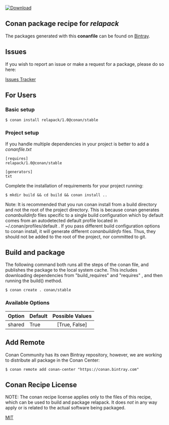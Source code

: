 [![Download](https://api.bintray.com/packages/conan-community/conan/relapack%3Aconan/images/download.svg) ](https://bintray.com/conan-community/conan/relapack%3Aconan/_latestVersion)

## Conan package recipe for *relapack*



The packages generated with this **conanfile** can be found on [Bintray](https://bintray.com/conan-community/conan/relapack%3Aconan).


## Issues

If you wish to report an issue or make a request for a package, please do so here:

[Issues Tracker](https://github.com/conan-community/community/issues)


## For Users

### Basic setup

    $ conan install relapack/1.0@conan/stable

### Project setup

If you handle multiple dependencies in your project is better to add a *conanfile.txt*

    [requires]
    relapack/1.0@conan/stable

    [generators]
    txt

Complete the installation of requirements for your project running:

    $ mkdir build && cd build && conan install ..

Note: It is recommended that you run conan install from a build directory and not the root of the project directory.  This is because conan generates *conanbuildinfo* files specific to a single build configuration which by default comes from an autodetected default profile located in ~/.conan/profiles/default .  If you pass different build configuration options to conan install, it will generate different *conanbuildinfo* files.  Thus, they should not be added to the root of the project, nor committed to git.


## Build and package

The following command both runs all the steps of the conan file, and publishes the package to the local system cache.  This includes downloading dependencies from "build_requires" and "requires" , and then running the build() method.

    $ conan create . conan/stable


### Available Options
| Option        | Default | Possible Values  |
| ------------- |:----------------- |:------------:|
| shared      | True |  [True, False] |


## Add Remote

Conan Community has its own Bintray repository, however, we are working to distribute all package in the Conan Center:

    $ conan remote add conan-center "https://conan.bintray.com"


## Conan Recipe License

NOTE: The conan recipe license applies only to the files of this recipe, which can be used to build and package relapack.
It does *not* in any way apply or is related to the actual software being packaged.

[MIT](LICENSE)
